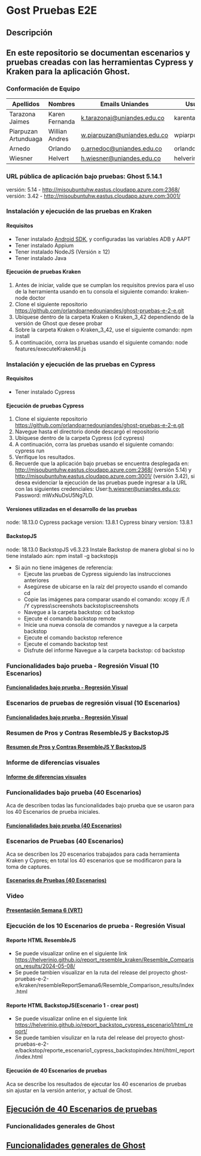 # Gost Pruebas E2E

## Descripción

## En este repositorio se documentan escenarios y pruebas creadas con las herramientas Cypress y Kraken para la aplicación Ghost.

### Conformación de Equipo

Apellidos | Nombres  | Emails Uniandes | Usuario GitHub 
-- | -- | -- | -- 
Tarazona Jaimes | Karen Fernanda | k.tarazonaj@uniandes.edu.co  | karentarazonaj |
Piarpuzan Artunduaga | Willian Andres | w.piarpuzan@uniandes.edu.co  | wpiarpuzan |
Arnedo | Orlando | o.arnedoc@uniandes.edu.co | orlandoarnedouniandes |
Wiesner | Helvert | h.wiesner@uniandes.edu.co  | helverinio |

### URL pública de aplicación bajo pruebas: Ghost 5.14.1
versión: 5.14 - http://misoubuntuhw.eastus.cloudapp.azure.com:2368/
versión: 3.42 - http://misoubuntuhw.eastus.cloudapp.azure.com:3001/

### Instalación y ejecución de las pruebas en Kraken
#### Requisitos
* Tener instalado [Android SDK](https://developer.android.com/studio?hl=es-419), y configuradas las variables ADB y AAPT
* Tener instalado Appium
* Tener instalado NodeJS (Versión ≥ 12)
* Tener instalado Java

#### Ejecución de pruebas Kraken
1. Antes de iniciar, valide que se cumplan los requisitos previos para el uso de la herramienta usando en tu consola el siguiente comando: kraken-node doctor
2. Clone el siguiente repositorio https://github.com/orlandoarnedouniandes/ghost-pruebas-e-2-e.git
3. Ubíquese dentro de la carpeta Kraken o Kraken_3_42 dependiendo de la versión de Ghost que desee probar
4. Sobre la carpeta Kraken o Kraken_3_42, use el siguiente comando: npm install
5. A continuación, corra las pruebas usando el siguiente comando: node features/executeKrakenAll.js
 
### Instalación y ejecución de las pruebas en Cypress
#### Requisitos
* Tener instalado Cypress 

#### Ejecución de pruebas Cypress
1. Clone el siguiente repositorio https://github.com/orlandoarnedouniandes/ghost-pruebas-e-2-e.git
2. Navegue hasta el directorio donde descargó el repositorio
3. Ubíquese dentro de la carpeta Cypress (cd cypress)
4. A continuación, corra las pruebas usando el siguiente comando: cypress run
5. Verifique los resultados.
6. Recuerde que la aplicación bajo pruebas se encuentra desplegada en: http://misoubuntuhw.eastus.cloudapp.azure.com:2368/ (versión 5.14) y http://misoubuntuhw.eastus.cloudapp.azure.com:3001/ (versión 3.42), si desea evidenciar la ejecución de las pruebas puede ingresar a la URL con las siguientes credenciales: User:h.wiesner@uniandes.edu.co; Password: mWxNuDsU5Ng7LD.
#### Versiones utilizadas en el desarrollo de las pruebas
node: 18.13.0
Cypress package version: 13.8.1
Cypress binary version: 13.8.1


#### BackstopJS
node: 18.13.0
BackstopJS v6.3.23
Instale Backstop de manera global si no lo tiene instalado aún: npm install -g backstopjs
 - Si aún no tiene imágenes de referencia:
    - Ejecute las pruebas de Cypress siguiendo las instrucciones anteriores
    - Asegúrese de ubicarse en la raíz del proyecto usando el comando cd
    - Copie las imágenes para comparar usando el comando: xcopy /E /I /Y cypress\screenshots backstop\screenshots
    - Navegue a la carpeta backstop: cd backstop
    - Ejecute el comando backstop remote
    - Inicie una nueva consola de comandos y navegue a la carpeta backstop
    - Ejecute el comando backstop reference
    - Ejecute el comando backstop test
    - Disfrute del informe
Navegue a la carpeta backstop: cd backstop


### Funcionalidades bajo prueba - Regresión Visual (10 Escenarios)
#### [Funcionalidades bajo prueba - Regresión Visual](https://github.com/orlandoarnedouniandes/ghost-pruebas-e-2-e/wiki/Funcionalidades-bajo-pruebas-de-regresion-visual)

### Escenarios de pruebas de regresión visual (10 Escenarios)
#### [Funcionalidades bajo prueba - Regresión Visual](https://github.com/orlandoarnedouniandes/ghost-pruebas-e-2-e/wiki/Escenarios-de-prueba-regresion-visual)

### Resumen de Pros y Contras ResembleJS y BackstopJS
#### [Resumen de Pros y Contras ResembleJS Y BackstopJS](https://github.com/orlandoarnedouniandes/ghost-pruebas-e-2-e/wiki/Pros-y-contras-ResembleJS-vs-BackstopJS)

### Informe de diferencias visuales
#### [Informe de diferencias visuales](https://github.com/orlandoarnedouniandes/ghost-pruebas-e-2-e/wiki/Reporte-de-Incidencias)

### Funcionalidades bajo prueba (40 Escenarios)
Aca de describen todas las funcionalidades bajo prueba que se usaron para los 40 Escenarios de prueba iniciales.
#### [Funcionalidades bajo prueba (40 Escenarios)](https://github.com/orlandoarnedouniandes/ghost-pruebas-e-2-e/wiki/Funcionalidades-bajo-prueba)

### Escenarios de Pruebas (40 Escenarios)
Aca se describen los 20 escenarios trabajados para cada herramienta Kraken y Cypres; en total los 40 escenarios que se modificaron para la toma de captures.
#### [Escenarios de Pruebas (40 Escenarios)](https://github.com/orlandoarnedouniandes/ghost-pruebas-e-2-e/wiki/Escenarios-de-pruebas)

### Video
#### [Presentación Semana 6 (VRT)](https://youtu.be/K9dH1WsJ_C0)

### Ejecución de los 10 Escenarios de prueba - Regresión Visual
#### Reporte HTML ResembleJS
* Se puede visualizar online en el siguiente link https://helverinio.github.io/report_resemble_kraken/Resemble_Comparison_results/2024-05-08/
* Se puede tambien visualizar en la ruta del release del proyecto ghost-pruebas-e-2-e/kraken/resembleReportSemana6/Resemble_Comparison_results/index.html

#### Reporte HTML BackstopJS(Escenario 1 - crear post)
* Se puede visualizar online en el siguiente link https://helverinio.github.io/report_backstop_cypress_escenario1/html_report/
* Se puede tambien visulizar en la ruta del release del proyecto ghost-pruebas-e-2-e/backstop/reporte_escenario1_cypress_backstopindex.html/html_report/index.html

#### Ejecución de 40 Escenarios de pruebas
Aca se describe los resultados de ejecutar los 40 escenarios de pruebas sin ajustar en la versión anterior, y actual de Ghost.
## [Ejecución de 40 Escenarios de pruebas](https://github.com/orlandoarnedouniandes/ghost-pruebas-e-2-e/wiki/Ejecuci%C3%B3n-de-pruebas-en-Ghost-3.42-sin-cambios+)

### Funcionalidades generales de Ghost
## [Funcionalidades generales de Ghost](https://github.com/orlandoarnedouniandes/ghost-pruebas-e-2-e/wiki/Funcionalidades-generales-de-Ghost)



